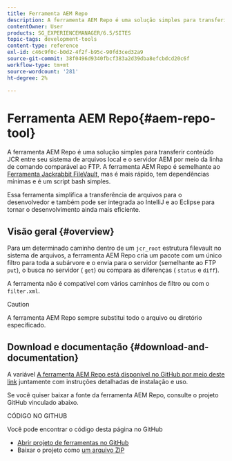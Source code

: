 ```yaml
---
title: Ferramenta AEM Repo
description: A ferramenta AEM Repo é uma solução simples para transferir conteúdo JCR entre seu sistema de arquivos local e o servidor AEM por meio da linha de comando comparável ao FTP. A ferramenta AEM Repo é semelhante à ferramenta Jackrabbit FileVault, mas é mais rápida, tem dependências mínimas e é um script bash simples.
contentOwner: User
products: SG_EXPERIENCEMANAGER/6.5/SITES
topic-tags: development-tools
content-type: reference
exl-id: c46c9f0c-b0d2-4f2f-b95c-90fd3ced32a9
source-git-commit: 38f0496d9340fbcf383a2d39dba8efcbdcd20c6f
workflow-type: tm+mt
source-wordcount: '281'
ht-degree: 2%

---
```


# Ferramenta AEM Repo{#aem-repo-tool}

A ferramenta AEM Repo é uma solução simples para transferir conteúdo JCR entre seu sistema de arquivos local e o servidor AEM por meio da linha de comando comparável ao FTP. A ferramenta AEM Repo é semelhante ao [Ferramenta Jackrabbit FileVault](/help/sites-developing/ht-vlttool.md), mas é mais rápido, tem dependências mínimas e é um script bash simples.

Essa ferramenta simplifica a transferência de arquivos para o desenvolvedor e também pode ser integrada ao IntelliJ e ao Eclipse para tornar o desenvolvimento ainda mais eficiente.

## Visão geral {#overview}

Para um determinado caminho dentro de um `jcr_root` estrutura filevault no sistema de arquivos, a ferramenta AEM Repo cria um pacote com um único filtro para toda a subárvore e o envia para o servidor (semelhante ao FTP `put`), o busca no servidor ( `get`) ou compara as diferenças ( `status` e `diff`).

A ferramenta não é compatível com vários caminhos de filtro ou com o `filter.xml`.

>[!CAUTION]
>
>A ferramenta AEM Repo sempre substitui todo o arquivo ou diretório especificado.

## Download e documentação {#download-and-documentation}

A variável [A ferramenta AEM Repo está disponível no GitHub por meio deste link](https://github.com/Adobe-Marketing-Cloud/tools/tree/master/repo) juntamente com instruções detalhadas de instalação e uso.

Se você quiser baixar a fonte da ferramenta AEM Repo, consulte o projeto GitHub vinculado abaixo.

CÓDIGO NO GITHUB

Você pode encontrar o código desta página no GitHub

* [Abrir projeto de ferramentas no GitHub](https://github.com/Adobe-Marketing-Cloud/tools)
* Baixar o projeto como [um arquivo ZIP](https://github.com/Adobe-Marketing-Cloud/tools/archive/master.zip)
